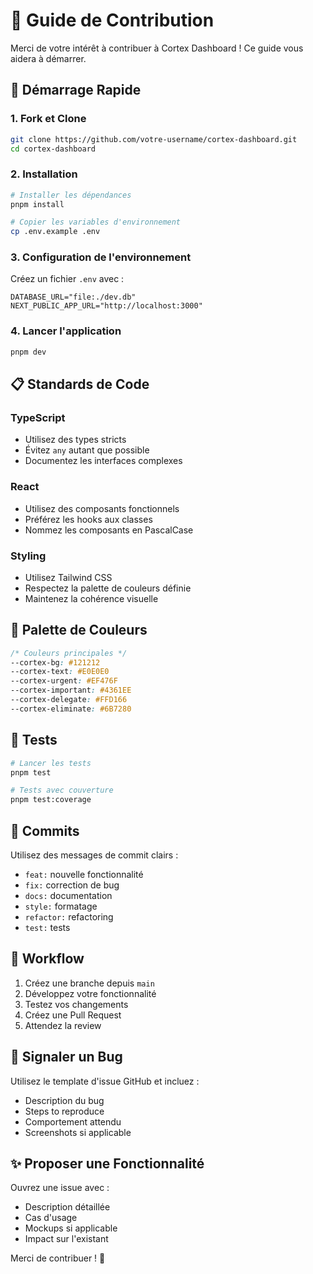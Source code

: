 # 🤝 Guide de Contribution

Merci de votre intérêt à contribuer à Cortex Dashboard ! Ce guide vous aidera à démarrer.

## 🚀 Démarrage Rapide

### 1. Fork et Clone
```bash
git clone https://github.com/votre-username/cortex-dashboard.git
cd cortex-dashboard
```

### 2. Installation
```bash
# Installer les dépendances
pnpm install

# Copier les variables d'environnement
cp .env.example .env
```

### 3. Configuration de l'environnement
Créez un fichier `.env` avec :
```env
DATABASE_URL="file:./dev.db"
NEXT_PUBLIC_APP_URL="http://localhost:3000"
```

### 4. Lancer l'application
```bash
pnpm dev
```

## 📋 Standards de Code

### TypeScript
- Utilisez des types stricts
- Évitez `any` autant que possible
- Documentez les interfaces complexes

### React
- Utilisez des composants fonctionnels
- Préférez les hooks aux classes
- Nommez les composants en PascalCase

### Styling
- Utilisez Tailwind CSS
- Respectez la palette de couleurs définie
- Maintenez la cohérence visuelle

## 🎨 Palette de Couleurs

```css
/* Couleurs principales */
--cortex-bg: #121212
--cortex-text: #E0E0E0
--cortex-urgent: #EF476F
--cortex-important: #4361EE
--cortex-delegate: #FFD166
--cortex-eliminate: #6B7280
```

## 🧪 Tests

```bash
# Lancer les tests
pnpm test

# Tests avec couverture
pnpm test:coverage
```

## 📝 Commits

Utilisez des messages de commit clairs :
- `feat:` nouvelle fonctionnalité
- `fix:` correction de bug
- `docs:` documentation
- `style:` formatage
- `refactor:` refactoring
- `test:` tests

## 🔄 Workflow

1. Créez une branche depuis `main`
2. Développez votre fonctionnalité
3. Testez vos changements
4. Créez une Pull Request
5. Attendez la review

## 🐛 Signaler un Bug

Utilisez le template d'issue GitHub et incluez :
- Description du bug
- Steps to reproduce
- Comportement attendu
- Screenshots si applicable

## ✨ Proposer une Fonctionnalité

Ouvrez une issue avec :
- Description détaillée
- Cas d'usage
- Mockups si applicable
- Impact sur l'existant

Merci de contribuer ! 🎉
